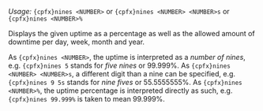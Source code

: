 *Usage:* `{cpfx}nines <NUMBER>` or `{cpfx}nines <NUMBER> <NUMBER>s` or `{cpfx}nines <NUMBER>%`

Displays the given uptime as a percentage as well as the allowed amount of downtime per day, week, month and year.

As `{cpfx}nines <NUMBER>`, the uptime is interpreted as a _number of nines_, e.g. `{cpfx}nines 5` stands for _five nines_ or 99.999%. As `{cpfx}nines <NUMBER> <NUMBER>s`, a different digit than a nine can be specified, e.g. `{cpfx}nines 9 5s` stands for _nine fives_ or 55.5555555%. As `{cpfx}nines <NUMBER>%`, the uptime percentage is interpreted directly as such, e.g. `{cpfx}nines 99.999%` is taken to mean 99.999%.
